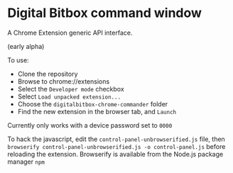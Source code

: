 # Digital Bitbox command window 
A Chrome Extension generic API interface.

(early alpha)

To use:
- Clone the repository
- Browse to chrome://extensions
- Select the `Developer mode` checkbox
- Select `Load unpacked extension...`
- Choose the `digitalbitbox-chrome-commander` folder
- Find the new extension in the browser tab, and `Launch`


Currently only works with a device password set to `0000`


To hack the javascript, edit the `control-panel-unbrowserified.js` file, then `browserify control-panel-unbrowserified.js -o control-panel.js` before reloading the extension. Browserify is available from the Node.js package manager `npm` 
